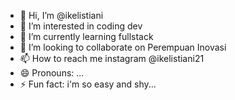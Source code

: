 - 👋 Hi, I’m @ikelistiani
- 👀 I’m interested in coding dev
- 🌱 I’m currently learning fullstack
- 💞️ I’m looking to collaborate on Perempuan Inovasi
- 📫 How to reach me instagram @ikelistiani21
- 😄 Pronouns: ...
- ⚡ Fun fact: i'm so easy and shy...

<!---
ikelistiani/ikelistiani is a ✨ special ✨ repository because its `README.md` (this file) appears on your GitHub profile.
You can click the Preview link to take a look at your changes.
--->
